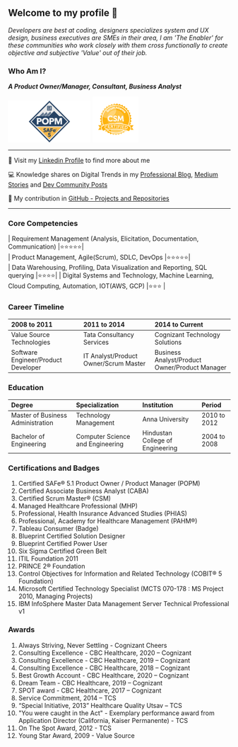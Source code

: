 ## Welcome to my profile 👋

_Developers are best at coding, designers specializes system and UX design, business executives are SMEs in their area, I am 'The Enabler' for these communities who work closely with them cross functionally to create objective and subjective 'Value' out of their job._ 

### Who Am I? 

**_A Product Owner/Manager, Consultant, Business Analyst_**

![Image of SAFe](https://github.com/IamVigneshC/ProductManagement/blob/main/Scaled%20Agile/safe-5-popm-git.png)
![Image of CSM](https://github.com/IamVigneshC/ProductManagement/blob/main/Scaled%20Agile/SCR20146-Seals-Final-CSM-git.jpeg)

* * *


👤 Visit my [Linkedin Profile](https://www.linkedin.com/in/seevignesh/) to find more about me

💻 Knowledge shares on Digital Trends in my [Professional Blog](https://iamvigneshc-mydigitalworld.blogspot.com/), [Medium Stories](https://iamvigneshc.medium.com) and [Dev Community Posts](https://dev.to/iamvigneshc)

🚀 My contribution in [GitHub - Projects and Repositories](https://github.com/IamVigneshC)

* * *

### Core Competencies

| Requirement Management (Analysis, Elicitation, Documentation, Communication)                 |⭐⭐⭐⭐⭐|          
| Product Management, Agile(Scrum), SDLC, DevOps                                               |⭐⭐⭐⭐⭐|  
| Data Warehousing, Profiling, Data Visualization and Reporting, SQL querying                  |⭐⭐⭐⭐|
| Digital Systems and Technology, Machine Learning, Cloud Computing, Automation, IOT(AWS, GCP) |⭐⭐⭐  |                                 


### Career Timeline

| 2008 to 2011                         |            2011 to 2014                 |              2014 to Current                   |
|:-------------------------------------|:----------------------------------------|:-----------------------------------------------|
| Value Source Technologies            | Tata Consultancy Services               | Cognizant Technology Solutions                 |
| Software Engineer/Product Developer  | IT Analyst/Product Owner/Scrum Master   | Business Analyst/Product Owner/Product Manager |


### Education

| Degree                            | Specialization                   |  Institution                     | Period           | 
|:----------------------------------|:---------------------------------|:---------------------------------|:-----------------|
| Master of Business Administration | Technology Management            |  Anna University                 | 2010 to 2012     |
| Bachelor of Engineering           | Computer Science and Engineering |  Hindustan College of Engineering| 2004 to 2008     |


### Certifications and Badges

1. Certified SAFe® 5.1 Product Owner / Product Manager (POPM)
1. Certified Associate Business Analyst (CABA)
1. Certified Scrum Master® (CSM)
1. Managed Healthcare Professional (MHP)
1. Professional, Health Insurance Advanced Studies (PHIAS) 
1. Professional, Academy for Healthcare Management (PAHM®)
1. Tableau Consumer (Badge)
1. Blueprint Certified Solution Designer
1. Blueprint Certified Power User
1. Six Sigma Certified Green Belt
1. ITIL Foundation 2011
1. PRINCE 2® Foundation 
1. Control Objectives for Information and Related Technology (COBIT® 5 Foundation) 
1. Microsoft Certified Technology Specialist (MCTS 070-178 : MS Project 2010, Managing Projects)
1. IBM InfoSphere Master Data Management Server Technical Professional v1

### Awards

1. Always Striving, Never Settling - Cognizant Cheers
1. Consulting Excellence - CBC Healthcare, 2020 – Cognizant
1. Consulting Excellence - CBC Healthcare, 2019 – Cognizant
1. Consulting Excellence - CBC Healthcare, 2018 – Cognizant
1. Best Growth Account - CBC Healthcare, 2020 – Cognizant
1. Dream Team - CBC Healthcare, 2019 – Cognizant
1. SPOT award - CBC Healthcare, 2017 – Cognizant
1. Service Commitment, 2014 – TCS
1. “Special Initiative, 2013” Healthcare Quality Utsav – TCS 
1. "You were caught in the Act" - Exemplary performance award from Application Director (California, Kaiser Permanente) - TCS
1. On The Spot Award, 2012 - TCS
1. Young Star Award, 2009 - Value Source

